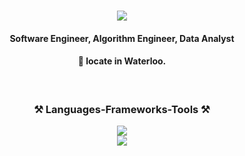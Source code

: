 <h1 align="center">
  <img src="https://readme-typing-svg.demolab.com/?height=80&lines=Console.log('hello');(displayln 'Hello');std::cout << 'Hello' << std::endl;printf('Hello'); print('hello');puts 'Hello';println!('Hello');fmt.Println('Hello');&center=true&font=Source Code Pro&color=F6F94A" />
</h1>

<h4 align="center">Software Engineer, Algorithm Engineer, Data Analyst</h4>
<h4 align="center">🌱 locate in Waterloo.</h4>
<!-- <img src="https://commons.wikimedia.org/wiki/File:IFlytek_logo.png" /> -->
  
<br/>
<h3 align="center">⚒️ Languages-Frameworks-Tools ⚒️</h2>
<div align="center">
    <img src="https://skillicons.dev/icons?i=python,react,vue,vscode,nodejs,javascript,tailwindcss,git,r" />
    <br/>
    <img src="https://skillicons.dev/icons?i=golang,c,java,nextjs,vite, mysql,flask" />
</div>

<!--
## ⚡ Fun fact:
not fun at all

**PotatoZhou/PotatoZhou** is a ✨ _special_ ✨ repository because its `README.md` (this file) appears on your GitHub profile. hmmmmm, I practice kung fu(wingchun) at middle school!

Here are some ideas to get you started:
<h4 align="center">a intern llm platform software engineer at Listenai</h4>
<h4 align="center">a intern Software engineer intern at Iflytek </h4>
<h4 align="center">a former intern Software engineer(frontend) at Viomi</h4>
<h4 align="center">a former intern Software engineer(backend) at zhixixing</h4>
<h4 align="center">a former Data intern(nlp) at Viomi,</h4>
<h4 align="center">a former intern Data analyst at fongwell.</h4>

- 🔭 I’m currently working on ...
- 🌱 I’m currently learning ...
- 👯 I’m looking to collaborate on ...
- 🤔 I’m looking for help with ...
- 💬 Ask me about ...
- 📫 How to reach me: ...
- 😄 Pronouns: ...
- ⚡ Fun fact: ...
-->
